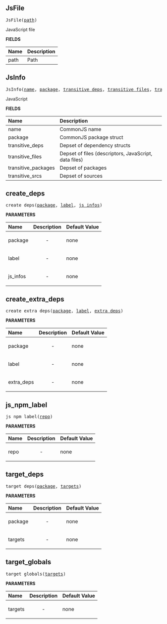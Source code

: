 <!-- Generated with Stardoc: http://skydoc.bazel.build -->

<a id="#JsFile"></a>

## JsFile

<pre>
JsFile(<a href="#JsFile-path">path</a>)
</pre>

JavaScript file

**FIELDS**

| Name                         | Description |
| :--------------------------- | :---------- |
| <a id="JsFile-path"></a>path | Path        |

<a id="#JsInfo"></a>

## JsInfo

<pre>
JsInfo(<a href="#JsInfo-name">name</a>, <a href="#JsInfo-package">package</a>, <a href="#JsInfo-transitive_deps">transitive_deps</a>, <a href="#JsInfo-transitive_files">transitive_files</a>, <a href="#JsInfo-transitive_packages">transitive_packages</a>, <a href="#JsInfo-transitive_srcs">transitive_srcs</a>)
</pre>

JavaScript

**FIELDS**

| Name                                                       | Description                                           |
| :--------------------------------------------------------- | :---------------------------------------------------- |
| <a id="JsInfo-name"></a>name                               | CommonJS name                                         |
| <a id="JsInfo-package"></a>package                         | CommonJS package struct                               |
| <a id="JsInfo-transitive_deps"></a>transitive_deps         | Depset of dependency structs                          |
| <a id="JsInfo-transitive_files"></a>transitive_files       | Depset of files (descriptors, JavaScript, data files) |
| <a id="JsInfo-transitive_packages"></a>transitive_packages | Depset of packages                                    |
| <a id="JsInfo-transitive_srcs"></a>transitive_srcs         | Depset of sources                                     |

<a id="#create_deps"></a>

## create_deps

<pre>
create_deps(<a href="#create_deps-package">package</a>, <a href="#create_deps-label">label</a>, <a href="#create_deps-js_infos">js_infos</a>)
</pre>

**PARAMETERS**

| Name                                      | Description               | Default Value |
| :---------------------------------------- | :------------------------ | :------------ |
| <a id="create_deps-package"></a>package   | <p align="center"> - </p> | none          |
| <a id="create_deps-label"></a>label       | <p align="center"> - </p> | none          |
| <a id="create_deps-js_infos"></a>js_infos | <p align="center"> - </p> | none          |

<a id="#create_extra_deps"></a>

## create_extra_deps

<pre>
create_extra_deps(<a href="#create_extra_deps-package">package</a>, <a href="#create_extra_deps-label">label</a>, <a href="#create_extra_deps-extra_deps">extra_deps</a>)
</pre>

**PARAMETERS**

| Name                                                | Description               | Default Value |
| :-------------------------------------------------- | :------------------------ | :------------ |
| <a id="create_extra_deps-package"></a>package       | <p align="center"> - </p> | none          |
| <a id="create_extra_deps-label"></a>label           | <p align="center"> - </p> | none          |
| <a id="create_extra_deps-extra_deps"></a>extra_deps | <p align="center"> - </p> | none          |

<a id="#js_npm_label"></a>

## js_npm_label

<pre>
js_npm_label(<a href="#js_npm_label-repo">repo</a>)
</pre>

**PARAMETERS**

| Name                               | Description               | Default Value |
| :--------------------------------- | :------------------------ | :------------ |
| <a id="js_npm_label-repo"></a>repo | <p align="center"> - </p> | none          |

<a id="#target_deps"></a>

## target_deps

<pre>
target_deps(<a href="#target_deps-package">package</a>, <a href="#target_deps-targets">targets</a>)
</pre>

**PARAMETERS**

| Name                                    | Description               | Default Value |
| :-------------------------------------- | :------------------------ | :------------ |
| <a id="target_deps-package"></a>package | <p align="center"> - </p> | none          |
| <a id="target_deps-targets"></a>targets | <p align="center"> - </p> | none          |

<a id="#target_globals"></a>

## target_globals

<pre>
target_globals(<a href="#target_globals-targets">targets</a>)
</pre>

**PARAMETERS**

| Name                                       | Description               | Default Value |
| :----------------------------------------- | :------------------------ | :------------ |
| <a id="target_globals-targets"></a>targets | <p align="center"> - </p> | none          |
